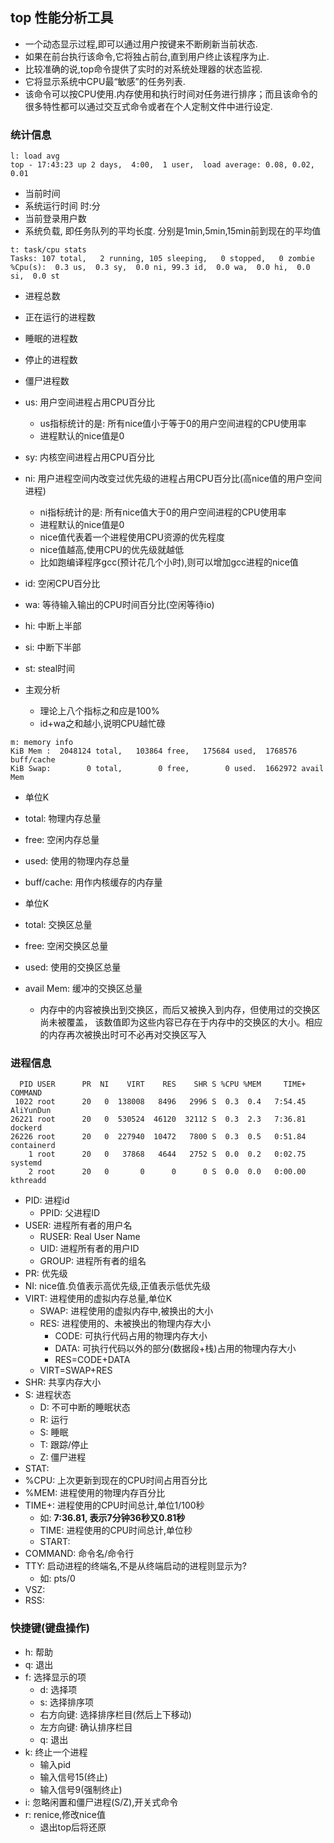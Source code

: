 ## top 性能分析工具
- 一个动态显示过程,即可以通过用户按键来不断刷新当前状态.
- 如果在前台执行该命令,它将独占前台,直到用户终止该程序为止.
- 比较准确的说,top命令提供了实时的对系统处理器的状态监视.
- 它将显示系统中CPU最“敏感”的任务列表.
- 该命令可以按CPU使用.内存使用和执行时间对任务进行排序；而且该命令的很多特性都可以通过交互式命令或者在个人定制文件中进行设定.

### 统计信息
~~~
l: load avg
top - 17:43:23 up 2 days,  4:00,  1 user,  load average: 0.08, 0.02, 0.01
~~~
- 当前时间
- 系统运行时间 时:分
- 当前登录用户数
- 系统负载, 即任务队列的平均长度. 分别是1min,5min,15min前到现在的平均值

~~~
t: task/cpu stats
Tasks: 107 total,   2 running, 105 sleeping,   0 stopped,   0 zombie
%Cpu(s):  0.3 us,  0.3 sy,  0.0 ni, 99.3 id,  0.0 wa,  0.0 hi,  0.0 si,  0.0 st
~~~
- 进程总数
- 正在运行的进程数
- 睡眠的进程数
- 停止的进程数
- 僵尸进程数

- us: 用户空间进程占用CPU百分比
    - us指标统计的是: 所有nice值小于等于0的用户空间进程的CPU使用率
    - 进程默认的nice值是0
- sy: 内核空间进程占用CPU百分比
- ni: 用户进程空间内改变过优先级的进程占用CPU百分比(高nice值的用户空间进程)
    - ni指标统计的是: 所有nice值大于0的用户空间进程的CPU使用率
    - 进程默认的nice值是0
    - nice值代表着一个进程使用CPU资源的优先程度
    - nice值越高,使用CPU的优先级就越低
    - 比如跑编译程序gcc(预计花几个小时),则可以增加gcc进程的nice值
- id: 空闲CPU百分比
- wa: 等待输入输出的CPU时间百分比(空闲等待io)
- hi: 中断上半部
- si: 中断下半部
- st: steal时间
- 主观分析
    - 理论上八个指标之和应是100%
    - id+wa之和越小,说明CPU越忙碌

~~~
m: memory info
KiB Mem :  2048124 total,   103864 free,   175684 used,  1768576 buff/cache
KiB Swap:        0 total,        0 free,        0 used.  1662972 avail Mem
~~~
- 单位K
- total: 物理内存总量
- free: 空闲内存总量
- used: 使用的物理内存总量
- buff/cache: 用作内核缓存的内存量

- 单位K
- total: 交换区总量
- free: 空闲交换区总量
- used: 使用的交换区总量
- avail Mem: 缓冲的交换区总量
    - 内存中的内容被换出到交换区，而后又被换入到内存，但使用过的交换区尚未被覆盖， 该数值即为这些内容已存在于内存中的交换区的大小。相应的内存再次被换出时可不必再对交换区写入

### 进程信息
~~~
  PID USER      PR  NI    VIRT    RES    SHR S %CPU %MEM     TIME+ COMMAND                            
 1022 root      20   0  138008   8496   2996 S  0.3  0.4   7:54.45 AliYunDun                          
26221 root      20   0  530524  46120  32112 S  0.3  2.3   7:36.81 dockerd                            
26226 root      20   0  227940  10472   7800 S  0.3  0.5   0:51.84 containerd                         
    1 root      20   0   37868   4644   2752 S  0.0  0.2   0:02.75 systemd                            
    2 root      20   0       0      0      0 S  0.0  0.0   0:00.00 kthreadd  
~~~
- PID: 进程id
    - PPID: 父进程ID
- USER: 进程所有者的用户名
    - RUSER: Real User Name
    - UID: 进程所有者的用户ID
    - GROUP: 进程所有者的组名
- PR: 优先级
- NI: nice值.负值表示高优先级,正值表示低优先级
- VIRT: 进程使用的虚拟内存总量,单位K
    - SWAP: 进程使用的虚拟内存中,被换出的大小
    - RES: 进程使用的、未被换出的物理内存大小
        - CODE: 可执行代码占用的物理内存大小
        - DATA: 可执行代码以外的部分(数据段+栈)占用的物理内存大小
        - RES=CODE+DATA
    - VIRT=SWAP+RES
- SHR: 共享内存大小
- S: 进程状态
    - D: 不可中断的睡眠状态
    - R: 运行
    - S: 睡眠
    - T: 跟踪/停止
    - Z: 僵尸进程
- STAT: 
- %CPU: 上次更新到现在的CPU时间占用百分比
- %MEM: 进程使用的物理内存百分比
- TIME+: 进程使用的CPU时间总计,单位1/100秒
    - 如: **7:36.81, 表示7分钟36秒又0.81秒**
    - TIME: 进程使用的CPU时间总计,单位秒
    - START: 
- COMMAND: 命令名/命令行
- TTY: 启动进程的终端名,不是从终端启动的进程则显示为?
    - 如: pts/0
- VSZ: 
- RSS:

    


### 快捷键(键盘操作)
- h: 帮助
- q: 退出
- f: 选择显示的项
    - d: 选择项
    - s: 选择排序项
    - 右方向键: 选择排序栏目(然后上下移动)
    - 左方向键: 确认排序栏目
    - q: 退出
- k: 终止一个进程
    - 输入pid
    - 输入信号15(终止)
    - 输入信号9(强制终止)
- i: 忽略闲置和僵尸进程(S/Z),开关式命令
- r: renice,修改nice值
    - 退出top后将还原


